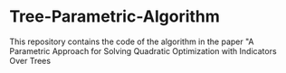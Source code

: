 # Tree-Parametric-Algorithm

This repository contains the code of the algorithm in the paper "A Parametric Approach for Solving Quadratic Optimization with Indicators Over Trees
